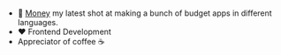 ### 

- :hammer: [Money](https://github.com/snurby7/money) my latest shot at making a bunch of budget apps in different languages.
- :heart: Frontend Development
- Appreciator of coffee :coffee:

<!--
**snurby7/snurby7** is a ✨ _special_ ✨ repository because its `README.md` (this file) appears on your GitHub profile.

Here are some ideas to get you started:

- 🔭 I’m currently working on ...
- 🌱 I’m currently learning ...
- 👯 I’m looking to collaborate on ...
- 🤔 I’m looking for help with ...
- 💬 Ask me about ...
- 📫 How to reach me: ...
- 😄 Pronouns: ...
- ⚡ Fun fact: ...
-->
